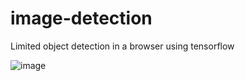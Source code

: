 # image-detection

Limited object detection in a browser using tensorflow 

![image](https://user-images.githubusercontent.com/26943671/196066156-65b4aec6-6002-4f2d-af08-026b51a98f6d.png)
